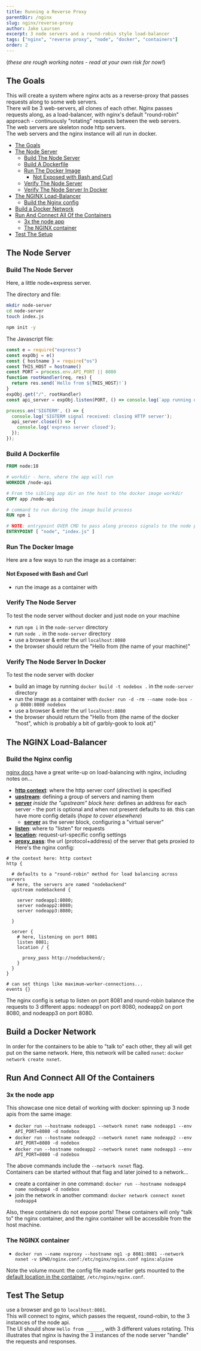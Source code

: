 ```yaml
---
title: Running a Reverse Proxy
parentDir: /nginx
slug: nginx/reverse-proxy
author: Jake Laursen
excerpt: 3 node servers and a round-robin style load-balancer
tags: ["nginx", "reverse proxy", "node", "docker", "containers"]
order: 2
---
```


(_these are rough working notes - read at your own risk for now!_)

## The Goals
This will create a system where nginx acts as a reverse-proxy that passes requests along to some web servers.  
There will be 3 web-servers, all clones of each other. Nginx passes requests along, as a load-balancer, with nginx's default "round-robin" approach - continuously "rotating" requests between the web servers.    
The web servers are skeleton node http servers.  
The web servers and the nginx instance will all run in docker.  

- [The Goals](#the-goals)
- [The Node Server](#the-node-server)
  - [Build The Node Server](#build-the-node-server)
  - [Build A Dockerfile](#build-a-dockerfile)
  - [Run The Docker Image](#run-the-docker-image)
    - [Not Exposed with Bash and Curl](#not-exposed-with-bash-and-curl)
  - [Verify The Node Server](#verify-the-node-server)
  - [Verify The Node Server In Docker](#verify-the-node-server-in-docker)
- [The NGINX Load-Balancer](#the-nginx-load-balancer)
  - [Build the Nginx config](#build-the-nginx-config)
- [Build a Docker Network](#build-a-docker-network)
- [Run And Connect All Of the Containers](#run-and-connect-all-of-the-containers)
  - [3x the node app](#3x-the-node-app)
  - [The NGINX container](#the-nginx-container)
- [Test The Setup](#test-the-setup)

## The Node Server
### Build The Node Server
Here, a little node+express server.  

The directory and file:
```bash
mkdir node-server
cd node-server 
touch index.js

npm init -y
```

The Javascript file:
```js
const e = require("express")
const expObj = e()
const { hostname } = require("os")
const THIS_HOST = hostname()
const PORT = process.env.API_PORT || 8080
function rootHandler(req, res) {
  return res.send(`Hello from ${THIS_HOST}!`)
}
expObj.get("/", rootHandler)
const api_server = expObj.listen(PORT, () => console.log(`app running on ${PORT} on ${THIS_HOST}`));

process.on('SIGTERM', () => {
  console.log('SIGTERM signal received: closing HTTP server');
  api_server.close(() => {
    console.log('express server closed');
  });
});
```

### Build A Dockerfile
```dockerfile
FROM node:18

# workdir - here, where the app will run
WORKDIR /node-api

# From the sibling app dir on the host to the docker image workdir
COPY app /node-api

# command to run during the image build process
RUN npm i

# NOTE: entrypoint OVER CMD to pass along process signals to the node process!
ENTRYPOINT [ "node", "index.js" ]
```

### Run The Docker Image
Here are a few ways to run the image as a container:

#### Not Exposed with Bash and Curl
- run the image as a container with 

### Verify The Node Server
To test the node server without docker and just node on your machine
- run `npm i` in the `node-server` directory
- run `node .` in the `node-server` directory
- use a browser & enter the url `localhost:8080`
- the browser should return the "Hello from (the name of your machine)"

### Verify The Node Server In Docker
To test the node server with docker
- build an image by running `docker build -t nodebox .` in the `node-server` directory
- run the image as a container with `docker run -d -rm --name node-box -p 8080:8080 nodebox`
- use a browser & enter the url `localhost:8080`
- the browser should return the "Hello from (the name of the docker "host", which is probably a bit of garbly-gook to look at)"

## The NGINX Load-Balancer 
### Build the Nginx config
[nginx docs](https://docs.nginx.com/nginx/admin-guide/load-balancer/http-load-balancer/) have a great write-up on load-balancing with nginx, including notes on...
- [**http context**](https://nginx.org/en/docs/http/ngx_http_upstream_module.html?&_ga=2.250182340.397332022.1677686402-1818721733.1677362332#upstream): where the http server conf (_directive_) is specified
- [**upstream**](https://nginx.org/en/docs/http/ngx_http_upstream_module.html?&_ga=2.250182340.397332022.1677686402-1818721733.1677362332#upstream): defining a group of servers and naming them
- [**server**](https://nginx.org/en/docs/http/ngx_http_upstream_module.html?&_ga=2.47280741.397332022.1677686402-1818721733.1677362332#server) _inside the "upstream" block here_: defines an address for each server - the port is optional and when not present defaults to `80`. this can have more config details (_hope to cover elsewhere_)
  - [**server**](https://nginx.org/en/docs/http/ngx_http_core_module.html#server) as the server block, configuring a "virtual server"
- [**listen**](https://nginx.org/en/docs/http/ngx_http_core_module.html#listen): where to "listen" for requests
- [**location**](https://nginx.org/en/docs/http/ngx_http_core_module.html#location): request-url-specific config settings
- [**proxy_pass**](https://nginx.org/en/docs/http/ngx_http_proxy_module.html#proxy_pass): the url (protocol+address) of the server that gets proxied _to_
Here's the nginx config:
```text
# the context here: http context
http {

  # defaults to a "round-robin" method for load balancing across servers
  # here, the servers are named "nodebackend"
  upstream nodebackend {

    server nodeapp1:8080;
    server nodeapp2:8080;
    server nodeapp3:8080;

  }

  server {
    # here, listening on port 8081
    listen 8081;
    location / {
      
      proxy_pass http://nodebackend/;
    }
  }
}

# can set things like maximum-worker-connections...
events {}
```
The nginx config is setup to listen on port 8081 and round-robin balance the requests to 3 different apps: nodeapp1 on port 8080, nodeapp2 on port 8080, and nodeapp3 on port 8080.  

## Build a Docker Network
In order for the containers to be able to "talk to" each other, they all will get put on the same network. Here, this network will be called `nxnet`: `docker network create nxnet`.

## Run And Connect All Of the Containers
### 3x the node app
This showcase one nice detail of working with docker: spinning up 3 node apis from the same image:
-  `docker run --hostname nodeapp1 --network nxnet name nodeapp1 --env API_PORT=8080 -d nodebox`
-  `docker run --hostname nodeapp2 --network nxnet name nodeapp2 --env API_PORT=8080 -d nodebox`
-  `docker run --hostname nodeapp2 --network nxnet name nodeapp3 --env API_PORT=8080 -d nodebox`

The above commands include the `--network nxnet` flag.  
Containers can be started without that flag and later joined to a network...
- create a container in one command: `docker run --hostname nodeapp4 name nodeapp4 -d nodebox`
- join the network in another command: `docker network connect nxnet nodeapp4`

Also, these containers do not expose ports! These containers will only "talk to" the nginx container, and the nginx container will be accessible from the host machine.  


### The NGINX container
-  `docker run --name nxproxy --hostname ng1 -p 8081:8081 --network nxnet -v $PWD/nginx.conf:/etc/nginx/nginx.conf nginx:alpine`

Note the volume mount: the config file made earlier gets mounted to the [default location in the container](https://hub.docker.com/_/nginx), `/etc/nginx/nginx.conf`.  

## Test The Setup
use a browser and go to `localhost:8081`.  
This will connect to nginx, which passes the request, round-robin, to the 3 instances of the node api.  
The UI should show `Hello from ______`, with 3 different values rotating. This illustrates that nginx is having the 3 instances of the node server "handle" the requests and responses.  
